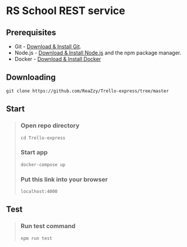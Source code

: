 # RS School REST service

## Prerequisites

- Git - [Download & Install Git](https://git-scm.com/downloads).
- Node.js - [Download & Install Node.js](https://nodejs.org/en/download/) and the npm package manager.
- Docker - [Download & Install Docker](https://www.docker.com/products/docker-desktop)

## Downloading

```
git clone https://github.com/ReaZzy/Trello-express/tree/master
```
## Start
 > ### Open repo directory 
 > `cd Trello-express`
 > ### Start app 
 > `docker-compose up`
 > ### Put this link into your browser
 > `localhost:4000`
## Test
 > ### Run test command
 > `npm run test`

